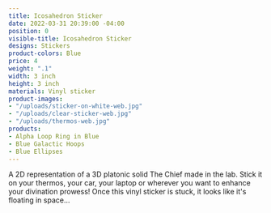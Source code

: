 ```yaml
---
title: Icosahedron Sticker
date: 2022-03-31 20:39:00 -04:00
position: 0
visible-title: Icosahedron Sticker
designs: Stickers
product-colors: Blue
price: 4
weight: ".1"
width: 3 inch
height: 3 inch
materials: Vinyl sticker
product-images:
- "/uploads/sticker-on-white-web.jpg"
- "/uploads/clear-sticker-web.jpg"
- "/uploads/thermos-web.jpg"
products:
- Alpha Loop Ring in Blue
- Blue Galactic Hoops
- Blue Ellipses
---
```


A 2D representation of a 3D platonic solid The Chief made in the lab. Stick it on your thermos, your car, your laptop or wherever you want to enhance your divination prowess! Once this vinyl sticker is stuck, it looks like it's floating in space... 